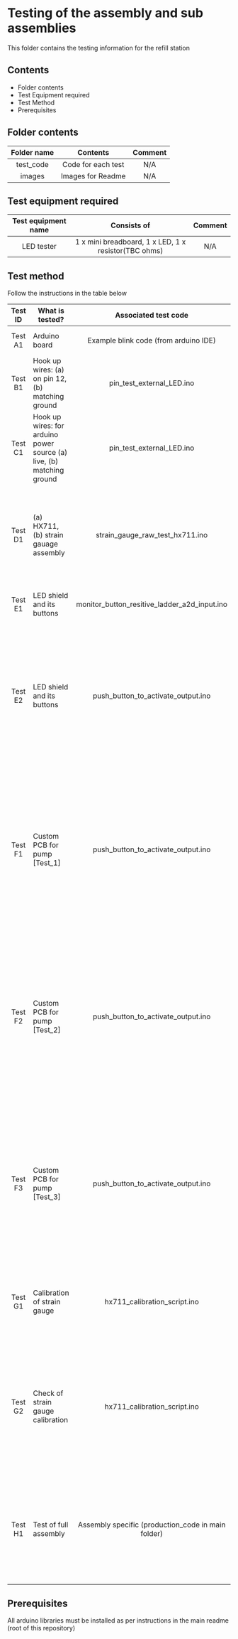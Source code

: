 # Testing of the assembly and sub assemblies

This folder contains the testing information for the refill station

## Contents

* Folder contents
* Test Equipment required
* Test Method
* Prerequisites

## Folder contents

| Folder name        | Contents           | Comment  |
| :-----------: |:-------------:| :----:|
| test_code      | Code for each test | N/A |
| images | Images for Readme      |    N/A |

## Test equipment required

| Test equipment name        | Consists of           | Comment  |
| :-----------: |:-------------:| :----:|
| LED tester      | 1 x mini breadboard, 1 x LED, 1 x resistor(TBC ohms) | N/A |


## Test method
Follow the instructions in the table below

| Test ID        | What is tested?       |Associated test code  | Version         | Stage  | Condition | Test steps | Pass criteria
| :-----------:|-------------|:-------------:| ----| ----:| ----| ----| ----|
| Test A1 | Arduino board   | Example blink code (from arduino IDE) | N/A |After wiring to arduino | N/A | Execute code | Built in LED flashes
| Test B1 | Hook up wires: (a) on pin 12, (b) matching ground    | pin_test_external_LED.ino | v2.0 | After wiring to arduino   | Pin #12 hookup wires are connected to LED tester | Execute code | LED tester flashes
| Test C1 | Hook up wires: for arduino power source (a) live, (b) matching ground | pin_test_external_LED.ino | v2.0  | After wiring to arduino | Pin #12 hookup wires are connected to LED tester | Execute code | LED tester flashes
| Test D1 | (a) HX711, (b) strain gauage assembly | strain_gauge_raw_test_hx711.ino | v1.1 | After asembling hx711 and strain gauge | hx711 and strain gauage should be connected and wired into frame. LCD screen can be connected | Execute code | Raw readings are distinct for each weight (TBC)
| Test E1 | LED shield and its buttons | monitor_button_resitive_ladder_a2d_input.ino | v1.0 | Anytime | LCD Keypad shield is tested | Execute code | Record values on serial monitor
| Test E2 | LED shield and its buttons | push_button_to_activate_output.ino | v4.1 | After testing steps above | Pin #12 hookup wires are connected to LED tester. Check button resitive ladder values are correct in code (using Test E1 script) | Execute code | LED tester flashes
| Test F1 | Custom PCB for pump [Test_1] | push_button_to_activate_output.ino | v4.1 | PCB is assembled and mounted onto frame | (a) Pin #12 hookup wires are connected to PCB, and (b) PCB has external power from battery, and (c) PCB output is connected to LED tester  | Execute code | LED tester flashes corresponding with button press
| Test F2 | Custom PCB for pump [Test_2] | push_button_to_activate_output.ino | v4.1 | PCB is assembled and mounted onto frame | (a) Pin #12 hookup wires are connected to PCB, and (b) PCB has external power from power supply, and (c) PCB output is connected to LED tester  | Execute code | LED tester flashes corresponding with button press
| Test F3 | Custom PCB for pump [Test_3] | push_button_to_activate_output.ino | v4.1 | PCB is assembled and mounted onto frame | (a) Pin #12 hookup wires are connected to PCB, and (b) PCB has external power from power supply, and (c) PCB output is connected to pump  | Execute code | Pump runs corresponding with button press
| Test G1 | Calibration of strain gauge | hx711_calibration_script.ino | v1.2 | Full assembly is ready| Test masses (liquid 250ml, 500ml, 1L) are prepared  | Execute code and note results in spreadsheet | Note calibration factor, press 'U' for this to be automatically calculated on the arduino
| Test G2 | Check of strain gauge calibration | hx711_calibration_script.ino  | v1.2 | Full assembly is ready| Test masses (liquid 250ml, 500ml, 1L) are prepared  | Execute code and check results vs actual weights used ((a) press 'U' on keypad to automatically calculate the scaling fator in Test G1, then press 'D' on keypad) | Masses should be approximately the same!
| Test H1 | Test of full assembly | Assembly specific (production_code in main folder) | N/A | Full assembly is ready and labelled with UID | Calibration factor and button values are entered into code to be uploaded, and ID of assembly is noted in code  | Execute code with water as test fluid | Code runs smoothly with no bugs



## Prerequisites
All arduino libraries must be installed as per instructions in the main readme (root of this repository)